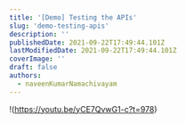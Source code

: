 ```yaml
---
title: '[Demo] Testing the APIs'
slug: 'demo-testing-apis'
description: ''
publishedDate: 2021-09-22T17:49:44.101Z
lastModifiedDate: 2021-09-22T17:49:44.101Z
coverImage: ''
draft: false
authors:
  - naveenKumarNamachivayam
---
```


!(https://youtu.be/yCE7QvwG1-c?t=978)
